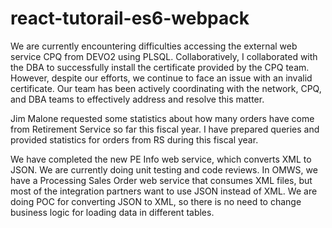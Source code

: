 # react-tutorail-es6-webpack
We are currently encountering difficulties accessing the external web service CPQ from DEVO2 using PLSQL. Collaboratively, I collaborated with the DBA to successfully install the certificate provided by the CPQ team. However, despite our efforts, we continue to face an issue with an invalid certificate. Our team has been actively coordinating with the network, CPQ, and DBA teams to effectively address and resolve this matter.

Jim Malone requested some statistics about how many orders have come from Retirement Service so far this fiscal year. I have prepared queries and provided statistics for orders from RS during this fiscal year.

We have completed the new PE Info web service, which converts XML to JSON. We are currently doing unit testing and code reviews. In OMWS, we have a Processing Sales Order web service that consumes XML files, but most of the integration partners want to use JSON instead of XML. We are doing POC for converting JSON to XML, so there is no need to change business logic for loading data in different tables.

